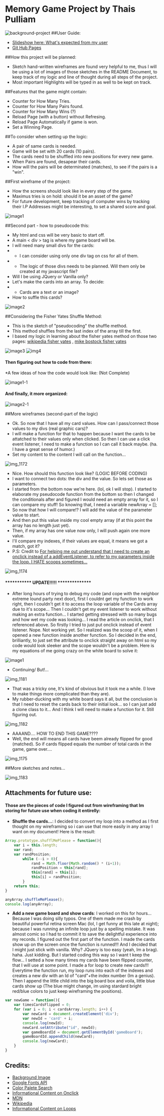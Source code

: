 # Memory Game Project by Thais Pulliam
![background-project](https://cloud.githubusercontent.com/assets/14362520/11019635/3349e340-85cf-11e5-9933-2df11cee9fda.png)
##User Guide:
* [Slideshow here: What's expected from my user](https://docs.google.com/presentation/d/1I8mOQyyAIC2ZhsYQmUIwVUqbjyjy5E15e9z2d-T61oQ/pub?start=false&loop=false&delayms=3000)
* [Git Hub Pages](http://pulliam.github.io/memory-game/)

##How this project will be planned:
* Sketch hand-written wireframes are found very helpful to me, thus I will be using a lot of images of those sketches in the README Document, to keep track of my logic and line of thought during all steps of the project. 
* Most important Highlights will be typed in as well to be kept on track. 

##Features that the game might contain:
* Counter for How Many Tries.</li>
* Counter for How Many Pairs found.
* Counter for How Many Wins (?) 
* Reload Page (with a button) without Refresing.
* Reload Page Automatically if game is won. 
* Set a Winning Page.

##To consider when setting up the logic:
* A pair of same cards is needed. 
* Game will be set with 20 cards (10 pairs).
* The cards need to be shuffled into new positions for every new game. 
* When Pairs are found, desapear their cards. 
* How will the pairs will be determinated (matches), to see if the pairs is a "win".

##First wireframe of the project:
* How the screens should look like in every step of the game. 
* Maximus tries is on hold: should it be an asset of the game? 
* For future development, keep tracking of computer wins by tracking their I.P Addresses might be interesting, to set a shared score and goal. 

![image1](https://cloud.githubusercontent.com/assets/14362520/10981540/5a610990-83d6-11e5-9fd6-8b91df872b46.JPG)

##Second part - how to pseudocode this:
* My html and css will be very basic to start off. 
* A main < div > tag is where my game board will be.
* I will need many small divs for the cards: 
* * I can consider using only one div tag on css for all of them. 
* * The logic of those divs needs to be planned. Will them only be created at my javascript file?
* Will I be using JQuery or Vanilla only?
* Let's make the cards into an array. To decide:
* * Cards are a text or an image?
* How to suffle this cards?

![image2](https://cloud.githubusercontent.com/assets/14362520/10986774/f552183a-83fa-11e5-9d44-a22e08958f1d.JPG)

##Considering the Fisher Yates Shuffle Method:
* This is the sketch of "pseudocoding" the shuffle method. 
* This method shuffles from the last index of the array till the first.
* I based my logic in learning about the fisher yates method on those two pages:
[wikipedia fisher yates](https://en.wikipedia.org/wiki/Fisher%E2%80%93Yates_shuffle) , 
[mike bostock fisher yates](http://bost.ocks.org/mike/shuffle/)

![image3](https://cloud.githubusercontent.com/assets/14362520/10986916/3ff075f2-83fc-11e5-89a3-68de92375991.png)
![img4](https://cloud.githubusercontent.com/assets/14362520/10986917/41386564-83fc-11e5-977a-4125a9b3cac5.png)

#### Then figuring out how to code from there: 
*A few ideas of how the code would look like: (Not Complete)

![image1-1](https://cloud.githubusercontent.com/assets/14362520/10987503/f73fb330-8401-11e5-8e31-30ef5fe362b4.JPG)

#### And finally, it more organized:

![image2-1](https://cloud.githubusercontent.com/assets/14362520/10987488/c9fcd178-8401-11e5-88bb-fddc7ce34051.JPG)

##More wireframes (second-part of the logic)

* Ok. So now that I have all my card values. How can I pass/connect those values to my divs (real graphic cars)? 
* I will make a function for that to happen because I want the cards to be attatched to their values only when clicked. So then I can use a click event listener, I need to make a function so I can call it back maybe. (ha. I have a great sense of humor.)
* Set my content to the content I will call on the function...

![img_1172](https://cloud.githubusercontent.com/assets/14362520/11017826/b9723d0a-857a-11e5-9840-e263a5e5d2b6.JPG)

* Nice. How should this function look like? (LOGIC BEFORE CODING)
* I want to connect two dots: the div and the value. So lets set those as parameters.
* I started from the bottom now we're here. (lol, ok I will stop). I started to elaborate my pseudocode function from the bottom so then I changed the conditionals after and figured I would need an empty array for it, so I can compare my stuff! So knowing that, I need a variable newArray = [];
* So now that how I will compare!? I will add the value of the parameter value to start.
* And then put this value inside my cool empty array (if at this point the array has no length just yet). 
* Then, if my array has one value now only, I will push again one more value. 
* I'll compare my indexes, if their values are equal, it means we got a match, got it? 
* P.S: Credit to [For helping me out understand that I need to create an onclick instead of a addEventListener, to refer to my parameters inside the loop. I HATE scoops sometimes...](http://toddmotto.com/attaching-event-handlers-to-dynamically-created-javascript-elements/)

![img_1174](https://cloud.githubusercontent.com/assets/14362520/11017827/bacf156a-857a-11e5-88a4-acfc06ab2165.JPG)

#### *********** **UPDATE!!!!!** **************
* After long hours of trying to debug my code (and cope with the neighbor extreme lound party next door), first I couldnt get my function to work right, then I couldn't get it to access the loop variable of the Cards array due to it's scope... Then I couldn't get my event listener to work without making an extra function... I started getting stressed with so many bugs and how wet my code was looking... I read the article on onclick, that I referenced above. So firstly I tried to just put onclick instead of event listener. Nope. Not working yet. So I realized was the scoop of it, when I opened a new function inside another function. So I decided in the end, brilliantly, to just set the attribute to onclick straight away on html so my code would look sleeker and the scope wouldn't be a problem. Here is my equations of me going crazy on the white board to solve it:

![image1](https://cloud.githubusercontent.com/assets/14362520/11018518/3d597e8e-859a-11e5-9a8c-165a6e292670.JPG)

* Continuing/ But!...

![img_1181](https://cloud.githubusercontent.com/assets/14362520/11017828/bc2f795e-857a-11e5-9684-b4a33f560c0a.JPG)

* That was a tricky one, It's kind of obvious but it took me a while. (I love to make things more complicated than they are).
* My rubber-ducking with my white board says it all, but the conclusion is that I need to reset the cards back to their initial look... so I can just add a clone class to it... And I think I will need to make a function for it. Still figuring out.

![img_1182](https://cloud.githubusercontent.com/assets/14362520/11017829/bd8337d2-857a-11e5-81a7-26fbe19a4abe.JPG)

* AAAAND.... HOW TO END THIS GAME????
* Well, the end will means all cards have beem already flipped for good (matched). So if cards flipped equals the number of total cards in the game, game over....

![img_1175](https://cloud.githubusercontent.com/assets/14362520/11017832/c3a104f0-857a-11e5-88aa-461fb531bfba.JPG)

##More sketches and notes...

![img_1183](https://cloud.githubusercontent.com/assets/14362520/11017830/c1a1d8b4-857a-11e5-8368-8b77b9b50739.JPG)

## Attachments for future use:
#### Those are the pieces of code I figured out from wireframing that Im storing for future use when coding it entirelly:

* **Shuffle the cards...**:
I decided to convert my loop into a method as I first thought on my wireframing so i can use that more easily in any array I want on my document! Here is the result:

```javascript
Array.prototype.shufflMePlease = function(){
    var i = this.length;
    var rand;
    var randPosition;
        while (--i > 0){
            rand = Math.floor(Math.random() * (i+1));
            randPosition = this[rand];
            this[rand] = this[i];
            this[i] = randPosition;
        }
    return this;
}

anyArray.shuffleMePlease();
console.log(anyArray);
```

* **Add a new game board and show cards**:
I worked on this for hours... Because I was doing silly typos. One of them made me crash by beautiful powerful retina screen Mac (lol, I get funny at this late at night); because I was running an infinite loop just by a spelling mistake. It was almost comic so I had to commit it to save the delightful experience into my records. 
I figured out the first part of the function. I made the cards show up on the screen once the function is runned!!! And I decided that I might just stick with vanilla. Why? JQuery is too easy (yeah, Im a brag). haha. Just kidding. 
But I started coding this way so I want t keep the flow...
I setted a how many times my cards have been flipped counter, that I will use at some point. I made a for loop to create new cards!!! Everytime the function run, my loop runs into each of the indexes and creates a new div with an Id of "card"+the index number (Im a genius). 
Then I append the little child into the big board box and voila, little blue cards show up (The blue might change, im using stardard bright red/blue colors to just keep wireframing the positions).

```javascript
var newGame = function(){
    var timesCardsFlipped = 0;
    for (var i = 0; i < cardsArray.length; i++) {
        var newCard = document.createElement('div');
        var newId = 'card' + i;
        console.log(newId);
        newCard.setAttribute("id", newId);
        var gameBoardId = document.getElementById('gameBoard');
        gameBoardId.appendChild(newCard);
        console.log(newCard);
    }  
}

```

## Credits:
* [Background Image](http://www.emoticonswallpapers.com/)
* [Google Fonts API](https://www.google.com/fonts)
* [Color Palete Search](http://colors.findthedata.com/#main)
* [Informational Content on Onclick](http://toddmotto.com/attaching-event-handlers-to-dynamically-created-javascript-elements/)
* [MDN](https://developer.mozilla.org/en-US/docs/Web/API/Document_Object_Model)
* [Wikipedia](https://en.wikipedia.org/wiki/Fisher%E2%80%93Yates_shuffle)
* [Informational Content on Loops](http://bost.ocks.org/mike/shuffle/)
